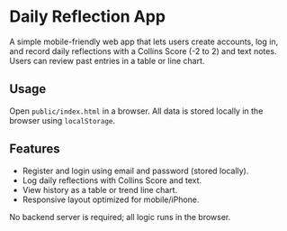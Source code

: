 # Daily Reflection App

A simple mobile-friendly web app that lets users create accounts, log in, and record daily reflections with a Collins Score (-2 to 2) and text notes. Users can review past entries in a table or line chart.

## Usage
Open `public/index.html` in a browser. All data is stored locally in the browser using `localStorage`.

## Features
- Register and login using email and password (stored locally).
- Log daily reflections with Collins Score and text.
- View history as a table or trend line chart.
- Responsive layout optimized for mobile/iPhone.

No backend server is required; all logic runs in the browser.
